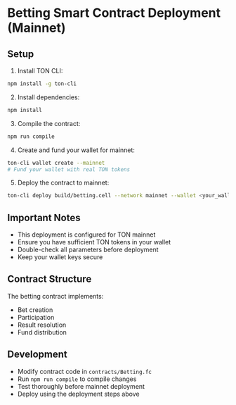 # Betting Smart Contract Deployment (Mainnet)

## Setup
1. Install TON CLI:
```bash
npm install -g ton-cli
```

2. Install dependencies:
```bash
npm install
```

3. Compile the contract:
```bash
npm run compile
```

4. Create and fund your wallet for mainnet:
```bash
ton-cli wallet create --mainnet
# Fund your wallet with real TON tokens
```

5. Deploy the contract to mainnet:
```bash
ton-cli deploy build/betting.cell --network mainnet --wallet <your_wallet_address> --params "{}"
```

## Important Notes
- This deployment is configured for TON mainnet
- Ensure you have sufficient TON tokens in your wallet
- Double-check all parameters before deployment
- Keep your wallet keys secure

## Contract Structure
The betting contract implements:
- Bet creation
- Participation
- Result resolution
- Fund distribution

## Development
- Modify contract code in `contracts/Betting.fc`
- Run `npm run compile` to compile changes
- Test thoroughly before mainnet deployment
- Deploy using the deployment steps above